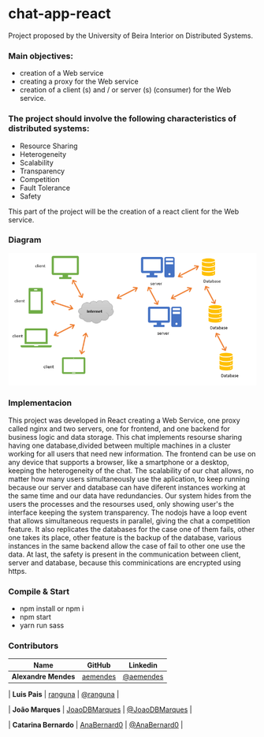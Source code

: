 # chat-app-react
Project proposed by the University of Beira Interior on Distributed Systems.

### Main objectives:
- creation of a Web service
- creating a proxy for the Web service
- creation of a client (s) and / or server (s) (consumer) for the Web service.

### The project should involve the following characteristics of distributed systems:
- Resource Sharing
- Heterogeneity
- Scalability
- Transparency
- Competition
- Fault Tolerance
- Safety

This part of the project will be the creation of a react client for the Web service.

### Diagram

![alt text](Diagram_Webservice.png)


### Implementacion 
This project was developed in React creating a Web Service, one proxy called nginx and two servers, one for frontend, and one backend for business logic and data storage. This chat implements resourse sharing having one database,divided between multiple machines in a cluster working for all users that need new information. The frontend can be use on any device that supports a browser, like a smartphone or a desktop, keeping the heterogeneity of the chat. The scalability of our chat allows, no matter how many users simultaneously use the aplication, to keep running because our server and database can have diferent instances working at the same time and our data have redundancies. Our system hides from the users the processes and the resourses used, only showing  user's the interface keeping the system transparency. The nodojs have a loop event that allows simultaneous requests in parallel, giving the chat a competition feature. It also replicates the databases for the case one of them fails, other one takes its place, other feature is the backup of the database, various instances in the same backend allow the case of fail to other one use the data. At last, the safety is present in the communication between client, server and database, because this comminications are encrypted using https.

### Compile & Start 
- npm install or npm i
- npm start
- yarn run sass

### Contributors

| Name                  | GitHub                                            | Linkedin                                           |
| --------------------- | ------------------------------------------------- | ------------------------------------------------- |
|  **Alexandre Mendes** | [aemendes](https://github.com/aemendes)           | [@aemendes](https://www.linkedin.com/in/alexandre-mendes-84011a161) |

|      **Luis Pais**    | [ranguna](https://github.com/ranguna)             | [@ranguna](https://www.linkedin.com/in/alexandre-mendes-84011a161) |

|    **João Marques**   | [JoaoDBMarques](https://github.com/JoaoDBMarques) | [@JoaoDBMarques](https://www.linkedin.com/in/joão-marques-08575b150)              |

| **Catarina Bernardo** | [AnaBernard0](https://github.com/AnaBernard0)     | [@AnaBernard0](https://www.linkedin.com/in/catarina-bernardo-03471b160) |


